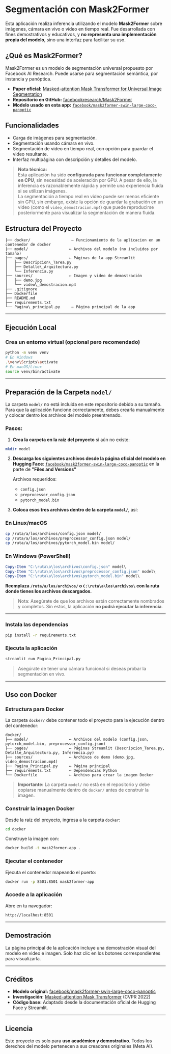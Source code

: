 # Segmentación con Mask2Former

Esta aplicación realiza inferencia utilizando el modelo **Mask2Former** sobre imágenes, cámara en vivo o video en tiempo real. Fue desarrollada con fines demostrativos y educativos, y **no representa una implementación propia del modelo**, sino una interfaz para facilitar su uso.

## ¿Qué es Mask2Former?

Mask2Former es un modelo de segmentación universal propuesto por Facebook AI Research. Puede usarse para segmentación semántica, por instancia y panóptica.

- **Paper oficial:** [Masked-attention Mask Transformer for Universal Image Segmentation](https://arxiv.org/abs/2112.01527)  
- **Repositorio en GitHub:** [facebookresearch/Mask2Former](https://github.com/facebookresearch/Mask2Former)  
- **Modelo usado en esta app:** [`facebook/mask2former-swin-large-coco-panoptic`](https://huggingface.co/facebook/mask2former-swin-large-coco-panoptic)

## Funcionalidades

- Carga de imágenes para segmentación.
- Segmentación usando cámara en vivo.
- Segmentación de video en tiempo real, con opción para guardar el video resultante.
- Interfaz multipágina con descripción y detalles del modelo.

> **Nota técnica:**  
> Esta aplicación ha sido **configurada para funcionar completamente en CPU**, sin necesidad de aceleración por GPU. A pesar de ello, la inferencia es razonablemente rápida y permite una experiencia fluida si se utilizan imágenes.  
> La segmentación a tiempo real en video puede ser menos eficiente sin GPU, sin embargo, existe la opción de guardar la grabación en un video (como el `video_demostracion.mp4`) que puede reproducirse posteriormente para visualizar la segmentación de manera fluida.

## Estructura del Proyecto

```
├── docker/                  ← Funcionamiento de la aplicacion en un contenedor de docker
├── model/                  ← Archivos del modelo (no incluidos por tamaño)
├── pages/                  ← Páginas de la app Streamlit
│   ├── Descripcion\_Tarea.py
│   ├── Detalle\_Arquitectura.py
│   └── Inferencia.py
├── sources/                ← Imagen y video de demostración
│   ├── demo.jpg
│   └── video\_demostracion.mp4
├── .gitignore
├── Dockerfile
├── README.md
├── requirements.txt
└── Pagina\_principal.py     ← Página principal de la app

````

---

## Ejecución Local

### Crea un entorno virtual (opcional pero recomendado)

```bash
python -m venv venv
# En Windows
.\venv\Scripts\activate
# En macOS/Linux
source venv/bin/activate
````
---

## Preparación de la Carpeta `model/`

La carpeta `model/` no está incluida en este repositorio debido a su tamaño. Para que la aplicación funcione correctamente, debes crearla manualmente y colocar dentro los archivos del modelo preentrenado.

### Pasos:

1. **Crea la carpeta en la raíz del proyecto** si aún no existe:

```bash
mkdir model
```

2. **Descarga los siguientes archivos desde la página oficial del modelo en Hugging Face**:
   [`facebook/mask2former-swin-large-coco-panoptic`](https://huggingface.co/facebook/mask2former-swin-large-coco-panoptic) en la parte de **"Files and Versions"**

   Archivos requeridos:

   * `config.json`
   * `preprocessor_config.json`
   * `pytorch_model.bin`

3. **Coloca esos tres archivos dentro de la carpeta `model/`**, así:

### En Linux/macOS

```bash
cp /ruta/a/los/archivos/config.json model/
cp /ruta/a/los/archivos/preprocessor_config.json model/
cp /ruta/a/los/archivos/pytorch_model.bin model/
```

### En Windows (PowerShell)

```powershell
Copy-Item "C:\ruta\a\los\archivos\config.json" model\
Copy-Item "C:\ruta\a\los\archivos\preprocessor_config.json" model\
Copy-Item "C:\ruta\a\los\archivos\pytorch_model.bin" model\
```

**Reemplaza `/ruta/a/los/archivos/` o `C:\ruta\a\los\archivos\` con la ruta donde tienes los archivos descargados.**

> Nota: Asegúrate de que los archivos están correctamente nombrados y completos. Sin estos, la aplicación **no podrá ejecutar la inferencia**.

---

### Instala las dependencias

```bash
pip install -r requirements.txt
```

### Ejecuta la aplicación

```bash
streamlit run Pagina_Principal.py
```

> Asegúrate de tener una cámara funcional si deseas probar la segmentación en vivo.

---

## Uso con Docker

### Estructura para Docker

La carpeta `docker/` debe contener todo el proyecto para la ejecución dentro del contenedor:

```
docker/
├── model/                  ← Archivos del modelo (config.json, pytorch_model.bin, preprocessor_config.json)
├── pages/                  ← Páginas Streamlit (Descripcion_Tarea.py, Detalle_Arquitectura.py, Inferencia.py)
├── sources/                ← Archivos de demo (demo.jpg, video_demostracion.mp4)
├── Pagina_Principal.py     ← Página principal
├── requirements.txt        ← Dependencias Python
└── Dockerfile              ← Archivo para crear la imagen Docker
```

> **Importante:** La carpeta `model/` no está en el repositorio y debe copiarse manualmente dentro de `docker/` antes de construir la imagen.

### Construir la imagen Docker

Desde la raíz del proyecto, ingresa a la carpeta `docker`:

```bash
cd docker
```

Construye la imagen con:

```bash
docker build -t mask2former-app .
```
### Ejecutar el contenedor

Ejecuta el contenedor mapeando el puerto:

```bash
docker run -p 8501:8501 mask2former-app
```
### Accede a la aplicación

Abre en tu navegador:

```
http://localhost:8501
```
---

## Demostración

La página principal de la aplicación incluye una demostración visual del modelo en video e imagen.
Solo haz clic en los botones correspondientes para visualizarla.

---

## Créditos

* **Modelo original:** [facebook/mask2former-swin-large-coco-panoptic](https://huggingface.co/facebook/mask2former-swin-large-coco-panoptic)
* **Investigación:** [Masked-attention Mask Transformer](https://arxiv.org/abs/2112.01527) (CVPR 2022)
* **Código base:** Adaptado desde la documentación oficial de Hugging Face y Streamlit.

---

## Licencia

Este proyecto es solo para **uso académico y demostrativo**.
Todos los derechos del modelo pertenecen a sus creadores originales (Meta AI).
